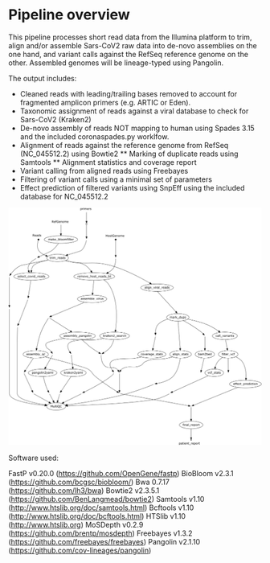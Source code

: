 # Pipeline overview

This pipeline processes short read data from the Illumina platform to trim, align and/or assemble Sars-CoV2 raw data into de-novo assemblies on the one hand, and variant calls against the RefSeq reference genome on the other. Assembled genomes will be
lineage-typed using Pangolin. 

The output includes:

* Cleaned reads with leading/trailing bases removed to account for fragmented amplicon primers (e.g. ARTIC or Eden). 
* Taxonomic assignment of reads against a viral database to check for Sars-CoV2 (Kraken2)
* De-novo assembly of reads NOT mapping to human using Spades 3.15 and the included coronaspades.py worklfow. 
* Alignment of reads against the reference genome from RefSeq (NC_045512.2) using Bowtie2
** Marking of duplicate reads using Samtools
** Alignment statistics and coverage report
* Variant calling from aligned reads using Freebayes
* Filtering of variant calls using a minimal set of parameters
* Effect prediction of filtered variants using SnpEff using the included database for NC_045512.2


![](../images/pipeline_overview.png)


Software used:

FastP v0.20.0 (https://github.com/OpenGene/fastp)
BioBloom v2.3.1 (https://github.com/bcgsc/biobloom/)
Bwa 0.7.17 (https://github.com/lh3/bwa)
Bowtie2 v2.3.5.1 (https://github.com/BenLangmead/bowtie2)
Samtools v1.10 (http://www.htslib.org/doc/samtools.html)
Bcftools v1.10 (http://www.htslib.org/doc/bcftools.html)
HTSlib v1.10 (http://www.htslib.org)
MoSDepth v0.2.9 (https://github.com/brentp/mosdepth)
Freebayes v1.3.2 (https://github.com/freebayes/freebayes)
Pangolin v2.1.10  (https://github.com/cov-lineages/pangolin)

